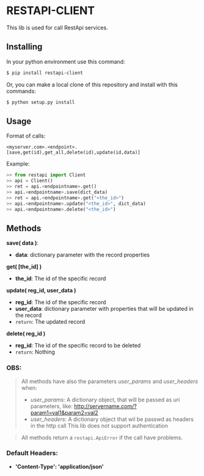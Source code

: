 RESTAPI-CLIENT
================

This lib is used for call RestApi services.

## Installing

In your python environment use this command:

```bash
$ pip install restapi-client
```

Or, you can make a local clone of this repository and install with this commands:

```bash
$ python setup.py install
```

## Usage


Format of calls:

    <myserver.com>.<endpoint>.[save,get(id),get_all,delete(id),update(id,data)]

Example:

```python
>> from restapi import Client
>> api = Client()
>> ret = api.<endpointname>.get()
>> api.<endpointname>.save(dict_data)
>> ret = api.<endpointname>.get("<the_id>")
>> api.<endpointname>.update("<the_id>", dict_data)
>> api.<endpointname>.delete("<the_id>")
```

## Methods

**save( data )**:

 - **data**: dictionary parameter with the record properties

**get( [the_id] )**

 - **the_id**: The id of the specific record

**update( reg_id, user_data )**

 - **reg_id**: The id of the specific record
 - **user_data**: dictionary parameter with properties that will be updated in
 the record
 - `return`: The updated record

 **delete( reg_id )**

 - **reg_id**: The id of the specific record to be deleted
 - `return`: Nothing

### OBS:

> All methods have also the parameters _user_params_ and _user_headers_
when:
>
> * _user_params_: A dictionary object, that will be passed as uri parameters, like:
> http://servername.com/?param1=val1&param2=val2
> * _user_headers_: A dictionary object that wil be passwd as headers in the
> http call
> This lib does not support authentication

> All methods return a `restapi.ApiError` if the call have problems.

### Default Headers:

* **'Content-Type': 'application/json'**
